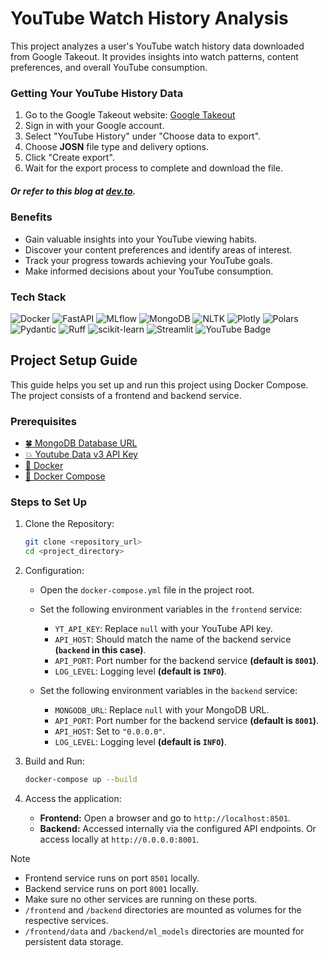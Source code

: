 # YouTube Watch History Analysis

This project analyzes a user's YouTube watch history data downloaded from Google Takeout. It provides insights into watch patterns, content preferences, and overall YouTube consumption.

### Getting Your YouTube History Data

1. Go to the Google Takeout website: [Google Takeout](https://takeout.google.com/)
2. Sign in with your Google account.
3. Select "YouTube History" under "Choose data to export".
4. Choose **JOSN** file type and delivery options.
5. Click "Create export".
6. Wait for the export process to complete and download the file.

##### Or refer to this blog at [dev.to](https://dev.to/ubershmekel/what-did-i-watch-most-on-youtube-1ol2).

### Benefits

- Gain valuable insights into your YouTube viewing habits.
- Discover your content preferences and identify areas of interest.
- Track your progress towards achieving your YouTube goals.
- Make informed decisions about your YouTube consumption.

### Tech Stack

![Docker](https://img.shields.io/badge/Docker-2496ED?logo=docker&logoColor=fff)
![FastAPI](https://img.shields.io/badge/FastAPI-009688?logo=fastapi&logoColor=fff)
![MLflow](https://img.shields.io/badge/MLflow-0194E2?logo=mlflow&logoColor=fff)
![MongoDB](https://img.shields.io/badge/MongoDB-47A248?logo=mongodb&logoColor=fff)
![NLTK](https://img.shields.io/badge/NLTK-3776AB?logo=python&logoColor=fff)
![Plotly](https://img.shields.io/badge/Plotly-3F4F75?logo=plotly&logoColor=fff)
![Polars](https://img.shields.io/badge/Polars-CD792C?logo=polars&logoColor=fff)
![Pydantic](https://img.shields.io/badge/Pydantic-E92063?logo=pydantic&logoColor=fff)
![Ruff](https://img.shields.io/badge/Ruff-FCC21B?logo=ruff&logoColor=000)
![scikit-learn](https://img.shields.io/badge/scikit--learn-F7931E?logo=scikitlearn&logoColor=fff)
![Streamlit](https://img.shields.io/badge/Streamlit-FF4B4B?logo=streamlit&logoColor=fff)
![YouTube Badge](https://img.shields.io/badge/YouTube-F00?logo=youtube&logoColor=fff)

## Project Setup Guide

This guide helps you set up and run this project using Docker Compose. The project consists of a frontend and backend service.

### Prerequisites

- [🍀 MongoDB Database URL](https://mongodb.com)
- [💥 Youtube Data v3 API Key](https://developers.google.com/youtube/v3/docs/)
- [🐳 Docker](https://www.docker.com/get-started)
- [🐳 Docker Compose](https://docs.docker.com/compose/install/)

### Steps to Set Up

1. Clone the Repository:

   ```bash
   git clone <repository_url>
   cd <project_directory>
   ```

2. Configuration:

   - Open the `docker-compose.yml` file in the project root.

   - Set the following environment variables in the `frontend` service:

     - `YT_API_KEY`: Replace `null` with your YouTube API key.
     - `API_HOST`: Should match the name of the backend service **(`backend` in this case)**.
     - `API_PORT`: Port number for the backend service **(default is `8001`)**.
     - `LOG_LEVEL`: Logging level **(default is `INFO`)**.

   - Set the following environment variables in the `backend` service:

     - `MONGODB_URL`: Replace `null` with your MongoDB URL.
     - `API_PORT`: Port number for the backend service **(default is `8001`)**.
     - `API_HOST`: Set to `"0.0.0.0"`.
     - `LOG_LEVEL`: Logging level **(default is `INFO`)**.

3. Build and Run:

   ```bash
   docker-compose up --build
   ```

4. Access the application:

   - **Frontend:** Open a browser and go to `http://localhost:8501`.
   - **Backend:** Accessed internally via the configured API endpoints. Or access locally at `http://0.0.0.0:8001`.

> [!NOTE]
>
> - Frontend service runs on port `8501` locally.
> - Backend service runs on port `8001` locally.
> - Make sure no other services are running on these ports.
> - `/frontend` and `/backend` directories are mounted as volumes for the respective services.
> - `/frontend/data` and `/backend/ml_models` directories are mounted for persistent data storage.
